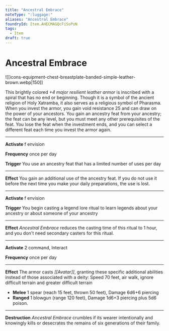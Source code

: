 ```yaml
---
title: "Ancestral Embrace"
noteType: ":luggage:"
aliases: "Ancestral Embrace"
foundryId: Item.AHECMAGQcFiSoPoN
tags:
  - Item
draft: true
---
```


# Ancestral Embrace
![[icons-equipment-chest-breastplate-banded-simple-leather-brown.webp|150]]

This brightly colored _+4 major resilient leather armor_ is inscribed with a spiral that has no end or beginning. Though it is a symbol of the ancient religion of Holy Xatramba, it also serves as a religious symbol of Pharasma. When you invest the armor, you gain void resistance 25 and can draw on the power of your ancestors. You gain an ancestry feat from your ancestry; the feat can be any level, but you must meet any other prerequisites of the feat. You lose the feat when the investment ends, and you can select a different feat each time you invest the armor again.

* * *

**Activate** f envision

**Frequency** once per day

**Trigger** You use an ancestry feat that has a limited number of uses per day

* * *

**Effect** You gain an additional use of the ancestry feat. If you do not use it before the next time you make your daily preparations, the use is lost.

* * *

**Activate** f envision

**Trigger** You begin casting a legend lore ritual to learn legends about your ancestry or about someone of your ancestry

* * *

**Effect** _Ancestral Embrace_ reduces the casting time of this ritual to 1 hour, and you don't need secondary casters for this ritual.

* * *

**Activate** 2 command, Interact

**Frequency** once per day

* * *

**Effect** The armor casts _[[Avatar]]_, granting these specific additional abilities instead of those associated with a deity: Speed 70 feet, air walk, ignore difficult terrain and greater difficult terrain

*   **Melee** 1 spear (reach 15 feet, thrown 50 feet), Damage 6d6+6 piercing
*   **Ranged** 1 blowgun (range 120 feet), Damage 1d6+3 piercing plus 5d6 poison.

* * *

**Destruction** _Ancestral Embrace_ crumbles if its wearer intentionally and knowingly kills or desecrates the remains of six generations of their family.
